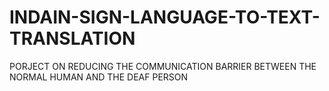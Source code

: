 # INDAIN-SIGN-LANGUAGE-TO-TEXT-TRANSLATION
PORJECT ON REDUCING THE COMMUNICATION BARRIER BETWEEN THE NORMAL HUMAN AND THE DEAF PERSON
